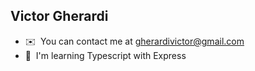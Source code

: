## Victor Gherardi

<!-- *   🖥️  See my portfolio at [see my portfolio](http://gherardi.work) -->
*   ✉️  You can contact me at [gherardivictor@gmail.com](mailto:gherardivictor@gmail.com)
*   🧠  I'm learning Typescript with Express

<!-- 
<a href="https://github.com/anuraghazra/github-readme-stats"><img align="center" src="https://github-readme-stats.vercel.app/api/top-langs/?username=gherardi&layout=compact&theme=buefy&hide_border=true" /></a>

[Twitter](https://twitter.com/gherardi_victor)  
[Linkedin](https://www.linkedin.com/in/gherardi) -->
